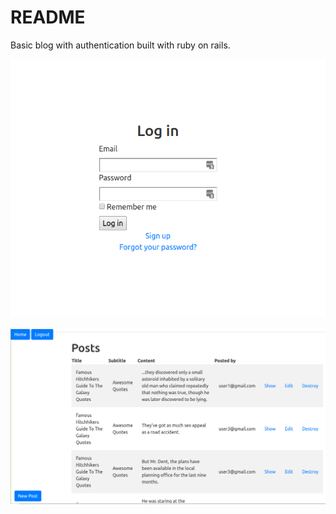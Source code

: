 # README

Basic blog with authentication built with ruby on rails.

![](2019-03-31-14-31-12.png)

![](2019-03-31-14-18-46.png)